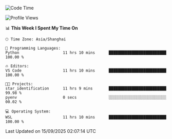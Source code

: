 <!--START_SECTION:waka-->
![Code Time](http://img.shields.io/badge/Code%20Time-3%2C111%20hrs%207%20mins-blue)

![Profile Views](http://img.shields.io/badge/Profile%20Views-42-blue)

📊 **This Week I Spent My Time On** 

```text
🕑︎ Time Zone: Asia/Shanghai

💬 Programming Languages: 
Python                   11 hrs 10 mins      █████████████████████████   100.00 % 

🔥 Editors: 
VS Code                  11 hrs 10 mins      █████████████████████████   100.00 % 

🐱‍💻 Projects: 
star_identification      11 hrs 9 mins       █████████████████████████   99.98 % 
pyenv                    0 secs              ░░░░░░░░░░░░░░░░░░░░░░░░░   00.02 % 

💻 Operating System: 
WSL                      11 hrs 10 mins      █████████████████████████   100.00 % 
```


 Last Updated on 15/09/2025 02:07:14 UTC
<!--END_SECTION:waka-->